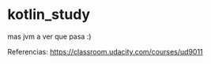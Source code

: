 # kotlin_study
mas jvm a ver que pasa :)

Referencias:
https://classroom.udacity.com/courses/ud9011
